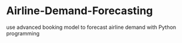 # Airline-Demand-Forecasting
use advanced booking model to forecast airline demand with Python programming
